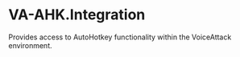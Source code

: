 # VA-AHK.Integration
Provides access to AutoHotkey functionality within the VoiceAttack environment. 

